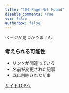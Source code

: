 ```yaml
---
title: "404 Page Not Found"
disable_comments: true
toc: false
authorbox: false
---
```


ページが見つかりません

### 考えられる可能性

* リンクが間違っている
* 名前が変更された記事
* 既に削除された記事

[サイトTOPへ](/)
